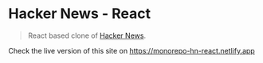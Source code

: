 # Hacker News - React  
> React based clone of [Hacker News](https://news.ycombinator.com/).  

Check the live version of this site on https://monorepo-hn-react.netlify.app
